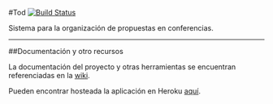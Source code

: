 #Tod [![Build Status](https://travis-ci.org/cravacuore/tod.svg?branch=master)](https://travis-ci.org/cravacuore/tod)

Sistema para la organización de propuestas en conferencias.

---

##Documentación y otro recursos

La documentación del proyecto y otras herramientas se encuentran referenciadas en la [wiki](https://github.com/cravacuore/tod/wiki).

Pueden encontrar hosteada la aplicación en Heroku [aquí](http://todconf.herokuapp.com/).
